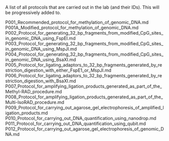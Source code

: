 A list of all protocols that are carried out in the lab (and their IDs). This will be progressively added to.

P001_Recommended_protocol_for_methylation_of_genomic_DNA.md
P001A_Modified_protocol_for_methylation_of_genomic_DNA.md
P002_Protocol_for_generating_32_bp_fragments_from_modified_CpG_sites_in_genomic_DNA_using_FspEI.md
P003_Protocol_for_generating_32_bp_fragments_from_modified_CpG_sites_in_genomic_DNA_using_MspJI.md
P004_Protocol_for_generating_32_bp_fragments_from_modified_CpG_sites_in_genomic_DNA_using_BsaXI.md
P005_Protocol_for_ligating_adaptors_to_32_bp_fragments_generated_by_restriction_digestion_with_either_FspE1_or_MspJI.md
P006_Protocol_for_ligating_adaptors_to_32_bp_fragments_generated_by_restriction_digestion_with_BsaXI.md
P007_Protocol_for_amplifying_ligation_products_generated_as_part_of_the_Methyl-RAD_procedure.md
P008_Protocol_for_amplifying_ligation_products_generated_as_part_of_the_Multi-IsoRAD_procedure.md
P009_Protocol_for_carrying_out_agarose_gel_electrophoresis_of_amplified_ligation_products.md
P010_Protocol_for_carrying_out_DNA_quantification_using_nanodrop.md
P011_Protocol_for_carrying_out_DNA_quantification_using_qubit.md
P012_Protocol_for_carrying_out_agarose_gel_electrophoresis_of_genomic_DNA.md
